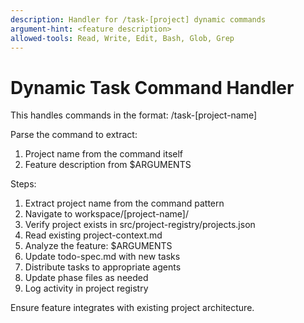 ```yaml
---
description: Handler for /task-[project] dynamic commands
argument-hint: <feature description>
allowed-tools: Read, Write, Edit, Bash, Glob, Grep
---
```


# Dynamic Task Command Handler

This handles commands in the format: /task-[project-name] <feature>

Parse the command to extract:
1. Project name from the command itself
2. Feature description from $ARGUMENTS

Steps:
1. Extract project name from the command pattern
2. Navigate to workspace/[project-name]/
3. Verify project exists in src/project-registry/projects.json
4. Read existing project-context.md
5. Analyze the feature: $ARGUMENTS
6. Update todo-spec.md with new tasks
7. Distribute tasks to appropriate agents
8. Update phase files as needed
9. Log activity in project registry

Ensure feature integrates with existing project architecture.